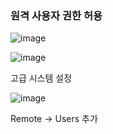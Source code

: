 ### 원격 사용자 권한 허용

![image](https://user-images.githubusercontent.com/38831314/141233318-e84681da-b0d5-4e84-87f7-720b3c53d34b.png)


![image](https://user-images.githubusercontent.com/38831314/141233017-aaf906bb-ea52-40f3-887d-fd287fca75b6.png)

고급 시스템 설정

![image](https://user-images.githubusercontent.com/38831314/141233087-d6ab7a78-626d-479c-860c-1a0826b395d7.png)

Remote -> Users 추가
